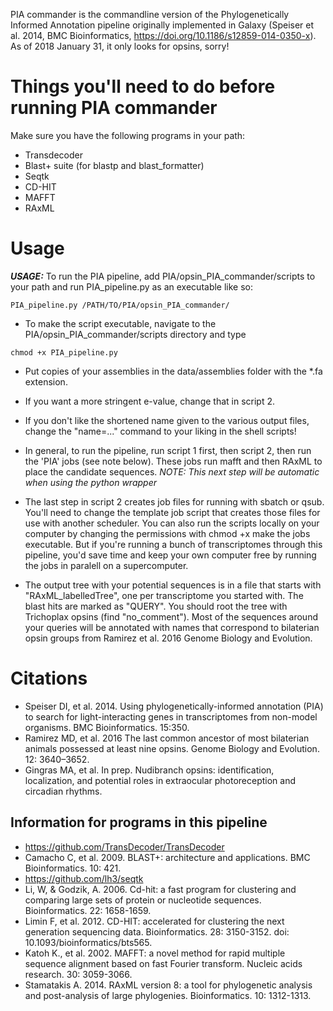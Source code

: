 PIA commander is the commandline version of the Phylogenetically Informed Annotation pipeline originally implemented in Galaxy (Speiser et al. 2014, BMC Bioinformatics, https://doi.org/10.1186/s12859-014-0350-x). As of 2018 January 31, it only looks for opsins, sorry!

# Things you'll need to do before running PIA commander
Make sure you have the following programs in your path:
* Transdecoder
* Blast+ suite (for blastp and blast_formatter)
* Seqtk
* CD-HIT
* MAFFT
* RAxML

# Usage
***USAGE:*** To run the PIA pipeline, add PIA/opsin_PIA_commander/scripts to your path and run PIA_pipeline.py as an executable like so:
```
PIA_pipeline.py /PATH/TO/PIA/opsin_PIA_commander/
```

* To make the script executable, navigate to the PIA/opsin_PIA_commander/scripts directory and type 
```
chmod +x PIA_pipeline.py
```

* Put copies of your assemblies in the data/assemblies folder with the *.fa extension.

* If you want a more stringent e-value, change that in script 2.

* If you don't like the shortened name given to the various output files, change the "name=..." command to your liking in the shell scripts!

* In general, to run the pipeline, run script 1 first, then script 2, then run the 'PIA' jobs (see note below). These jobs run mafft and then RAxML to place the candidate sequences. _NOTE: This next step will be automatic when using the python wrapper_

* The last step in script 2 creates job files for running with sbatch or qsub. You'll need to change the template job script that creates those files for use with another scheduler. You can also run the scripts locally on your computer by changing the permissions with chmod +x make the jobs executable. But if you're running a bunch of transcriptomes through this pipeline, you'd save time and keep your own computer free by running the jobs in paralell on a supercomputer.

* The output tree with your potential sequences is in a file that starts with "RAxML_labelledTree", one per transcriptome you started with. The blast hits are marked as "QUERY". You should root the tree with Trichoplax opsins (find "no_comment"). Most of the sequences around your queries will be annotated with names that correspond to bilaterian opsin groups from Ramirez et al. 2016 Genome Biology and Evolution.

# Citations
* Speiser DI, et al. 2014. Using phylogenetically-informed annotation (PIA) to search for light-interacting genes in transcriptomes from non-model organisms. BMC Bioinformatics. 15:350.
* Ramirez MD, et al. 2016 The last common ancestor of most bilaterian animals possessed at least nine opsins. Genome Biology and Evolution. 12: 3640–3652. 
* Gingras MA, et al. In prep. Nudibranch opsins: identification, localization, and potential roles in extraocular photoreception and circadian rhythms.

## Information for programs in this pipeline
* https://github.com/TransDecoder/TransDecoder
* Camacho C, et al. 2009. BLAST+: architecture and applications. BMC Bioinformatics. 10: 421.
* https://github.com/lh3/seqtk
* Li, W, & Godzik, A. 2006. Cd-hit: a fast program for clustering and comparing large sets of protein or nucleotide sequences. Bioinformatics. 22: 1658-1659.
* Limin F, et al. 2012. CD-HIT: accelerated for clustering the next generation sequencing data. Bioinformatics. 28: 3150-3152. doi: 10.1093/bioinformatics/bts565.
* Katoh K., et al. 2002. MAFFT: a novel method for rapid multiple sequence alignment based on fast Fourier transform. Nucleic acids research. 30: 3059-3066.
* Stamatakis A. 2014. RAxML version 8: a tool for phylogenetic analysis and post-analysis of large phylogenies. Bioinformatics. 10: 1312-1313.
